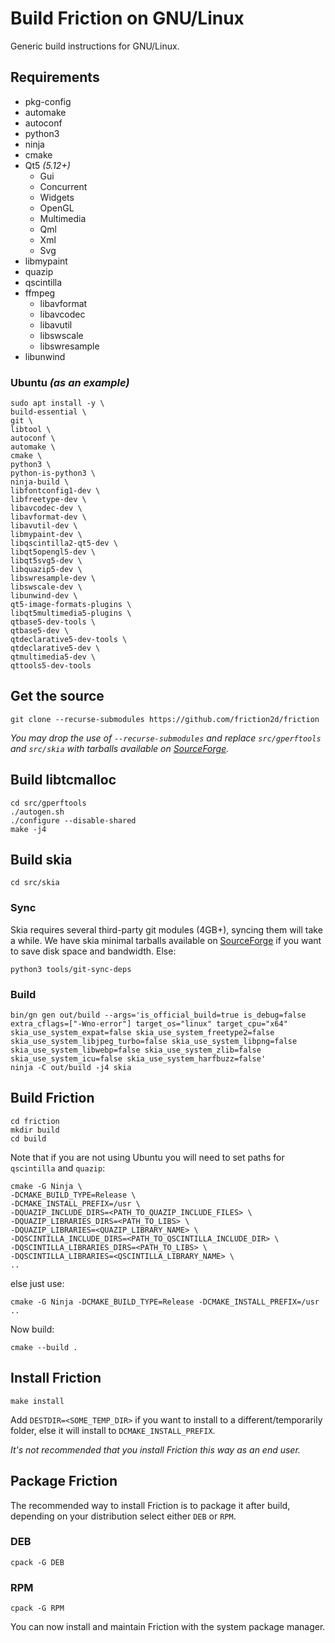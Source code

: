 # Build Friction on GNU/Linux

Generic build instructions for GNU/Linux.

## Requirements

* pkg-config
* automake
* autoconf
* python3
* ninja
* cmake
* Qt5 *(5.12+)*
    * Gui
    * Concurrent
    * Widgets
    * OpenGL
    * Multimedia
    * Qml
    * Xml
    * Svg
* libmypaint
* quazip
* qscintilla
* ffmpeg
    * libavformat
    * libavcodec
    * libavutil
    * libswscale
    * libswresample
* libunwind

### Ubuntu *(as an example)*

```
sudo apt install -y \
build-essential \
git \
libtool \
autoconf \
automake \
cmake \
python3 \
python-is-python3 \
ninja-build \
libfontconfig1-dev \
libfreetype-dev \
libavcodec-dev \
libavformat-dev \
libavutil-dev \
libmypaint-dev \
libqscintilla2-qt5-dev \
libqt5opengl5-dev \
libqt5svg5-dev \
libquazip5-dev \
libswresample-dev \
libswscale-dev \
libunwind-dev \
qt5-image-formats-plugins \
libqt5multimedia5-plugins \
qtbase5-dev-tools \
qtbase5-dev \
qtdeclarative5-dev-tools \
qtdeclarative5-dev \
qtmultimedia5-dev \
qttools5-dev-tools
```

## Get the source

```
git clone --recurse-submodules https://github.com/friction2d/friction
```

*You may drop the use of ``--recurse-submodules`` and replace ``src/gperftools`` and ``src/skia`` with tarballs available on [SourceForge](https://sourceforge.net/projects/friction/files/source/).*

## Build libtcmalloc

```
cd src/gperftools
./autogen.sh
./configure --disable-shared
make -j4
```

## Build skia


```
cd src/skia
```

### Sync

Skia requires several third-party git modules (4GB+), syncing them will take a while. We have skia minimal tarballs available on [SourceForge](https://sourceforge.net/projects/friction/files/source/) if you want to save disk space and bandwidth. Else:

```
python3 tools/git-sync-deps
```

### Build

```
bin/gn gen out/build --args='is_official_build=true is_debug=false extra_cflags=["-Wno-error"] target_os="linux" target_cpu="x64" skia_use_system_expat=false skia_use_system_freetype2=false skia_use_system_libjpeg_turbo=false skia_use_system_libpng=false skia_use_system_libwebp=false skia_use_system_zlib=false skia_use_system_icu=false skia_use_system_harfbuzz=false'
ninja -C out/build -j4 skia
```

## Build Friction

```
cd friction
mkdir build
cd build
```

Note that if you are not using Ubuntu you will need to set paths for ``qscintilla`` and ``quazip``:

```
cmake -G Ninja \
-DCMAKE_BUILD_TYPE=Release \
-DCMAKE_INSTALL_PREFIX=/usr \
-DQUAZIP_INCLUDE_DIRS=<PATH_TO_QUAZIP_INCLUDE_FILES> \
-DQUAZIP_LIBRARIES_DIRS=<PATH_TO_LIBS> \
-DQUAZIP_LIBRARIES=<QUAZIP_LIBRARY_NAME> \
-DQSCINTILLA_INCLUDE_DIRS=<PATH_TO_QSCINTILLA_INCLUDE_DIR> \
-DQSCINTILLA_LIBRARIES_DIRS=<PATH_TO_LIBS> \
-DQSCINTILLA_LIBRARIES=<QSCINTILLA_LIBRARY_NAME> \
..
```

else just use:

```
cmake -G Ninja -DCMAKE_BUILD_TYPE=Release -DCMAKE_INSTALL_PREFIX=/usr ..
```

Now build:

```
cmake --build .
```

## Install Friction

```
make install
```

Add ``DESTDIR=<SOME_TEMP_DIR>`` if you want to install to a different/temporarily folder, else it will install to ``DCMAKE_INSTALL_PREFIX``.

*It's not recommended that you install Friction this way as an end user.*

## Package Friction

The recommended way to install Friction is to package it after build, depending on your distribution select either `DEB` or `RPM`.

### DEB

```
cpack -G DEB
```

### RPM

```
cpack -G RPM
```

You can now install and maintain Friction with the system package manager.
